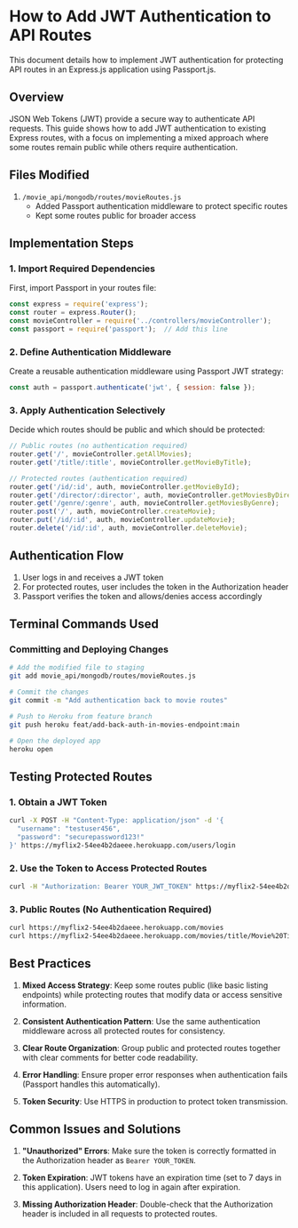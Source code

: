 # How to Add JWT Authentication to API Routes

This document details how to implement JWT authentication for protecting API routes in an Express.js application using Passport.js.

## Overview

JSON Web Tokens (JWT) provide a secure way to authenticate API requests. This guide shows how to add JWT authentication to existing Express routes, with a focus on implementing a mixed approach where some routes remain public while others require authentication.

## Files Modified

1. `/movie_api/mongodb/routes/movieRoutes.js`
   - Added Passport authentication middleware to protect specific routes
   - Kept some routes public for broader access

## Implementation Steps

### 1. Import Required Dependencies

First, import Passport in your routes file:

```javascript
const express = require('express');
const router = express.Router();
const movieController = require('../controllers/movieController');
const passport = require('passport');  // Add this line
```

### 2. Define Authentication Middleware

Create a reusable authentication middleware using Passport JWT strategy:

```javascript
const auth = passport.authenticate('jwt', { session: false });
```

### 3. Apply Authentication Selectively

Decide which routes should be public and which should be protected:

```javascript
// Public routes (no authentication required)
router.get('/', movieController.getAllMovies);
router.get('/title/:title', movieController.getMovieByTitle);

// Protected routes (authentication required)
router.get('/id/:id', auth, movieController.getMovieById);
router.get('/director/:director', auth, movieController.getMoviesByDirector);
router.get('/genre/:genre', auth, movieController.getMoviesByGenre);
router.post('/', auth, movieController.createMovie);
router.put('/id/:id', auth, movieController.updateMovie);
router.delete('/id/:id', auth, movieController.deleteMovie);
```

## Authentication Flow

1. User logs in and receives a JWT token
2. For protected routes, user includes the token in the Authorization header
3. Passport verifies the token and allows/denies access accordingly

## Terminal Commands Used

### Committing and Deploying Changes

```bash
# Add the modified file to staging
git add movie_api/mongodb/routes/movieRoutes.js

# Commit the changes
git commit -m "Add authentication back to movie routes"

# Push to Heroku from feature branch
git push heroku feat/add-back-auth-in-movies-endpoint:main

# Open the deployed app
heroku open
```

## Testing Protected Routes

### 1. Obtain a JWT Token

```bash
curl -X POST -H "Content-Type: application/json" -d '{
  "username": "testuser456",
  "password": "securepassword123!"
}' https://myflix2-54ee4b2daeee.herokuapp.com/users/login
```

### 2. Use the Token to Access Protected Routes

```bash
curl -H "Authorization: Bearer YOUR_JWT_TOKEN" https://myflix2-54ee4b2daeee.herokuapp.com/movies/id/MOVIE_ID
```

### 3. Public Routes (No Authentication Required)

```bash
curl https://myflix2-54ee4b2daeee.herokuapp.com/movies
curl https://myflix2-54ee4b2daeee.herokuapp.com/movies/title/Movie%20Title
```

## Best Practices

1. **Mixed Access Strategy**: Keep some routes public (like basic listing endpoints) while protecting routes that modify data or access sensitive information.

2. **Consistent Authentication Pattern**: Use the same authentication middleware across all protected routes for consistency.

3. **Clear Route Organization**: Group public and protected routes together with clear comments for better code readability.

4. **Error Handling**: Ensure proper error responses when authentication fails (Passport handles this automatically).

5. **Token Security**: Use HTTPS in production to protect token transmission.

## Common Issues and Solutions

1. **"Unauthorized" Errors**: Make sure the token is correctly formatted in the Authorization header as `Bearer YOUR_TOKEN`.

2. **Token Expiration**: JWT tokens have an expiration time (set to 7 days in this application). Users need to log in again after expiration.

3. **Missing Authorization Header**: Double-check that the Authorization header is included in all requests to protected routes.

